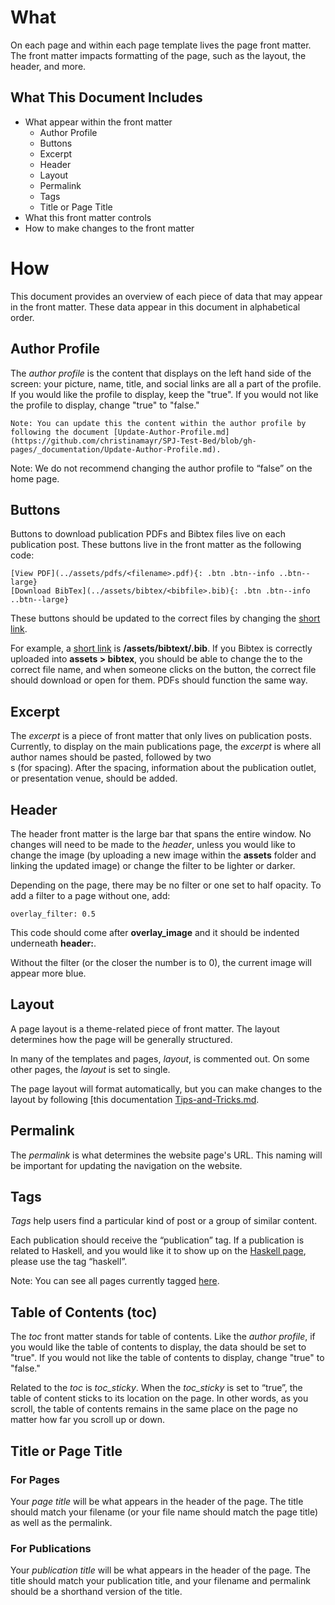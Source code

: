 # What

On each page and within each page template lives the page front matter. The front matter impacts formatting of the page, such as the layout, the header, and more. 

## What This Document Includes

- What appear within the front matter
	- Author Profile
	- Buttons
	- Excerpt
	- Header
	- Layout
	- Permalink
	- Tags
	- Title or Page Title
- What this front matter controls
- How to make changes to the front matter
 

# How 

This document provides an overview of each piece of data that may appear in the front matter. These data appear in this document in alphabetical order.


## Author Profile

The *author profile* is the content that displays on the left hand side of the screen: your picture, name, title, and social links are all a part of the profile. If you would like the profile to display, keep the "true". If you would not like the profile to display, change "true" to "false." 

    Note: You can update this the content within the author profile by following the document [Update-Author-Profile.md](https://github.com/christinamayr/SPJ-Test-Bed/blob/gh-pages/_documentation/Update-Author-Profile.md).

Note: We do not recommend changing the author profile to “false” on the home page. 

## Buttons

Buttons to download publication PDFs and Bibtex files live on each publication post. These buttons live in the front matter as the following code:

    [View PDF](../assets/pdfs/<filename>.pdf){: .btn .btn--info ..btn--large}
    [Download BibTex](../assets/bibtex/<bibfile>.bib){: .btn .btn--info ..btn--large}

These buttons should be updated to the correct files by changing the [short link](https://github.com/christinamayr/SPJ-Test-Bed/blob/gh-pages/_documentation/Tips-and-Tricks.md). 

For example, a [short link](https://github.com/christinamayr/SPJ-Test-Bed/blob/gh-pages/_documentation/Tips-and-Tricks.md) is **/assets/bibtext/<bibfile>.bib**. If you Bibtex is correctly uploaded into **assets > bibtex**, you should be able to change the <bibfile> to the correct file name, and when someone clicks on the button, the correct file should download or open for them. PDFs should function the same way. 


## Excerpt

The *excerpt* is a piece of front matter that only lives on publication posts. Currently, to display on the main publications page, the *excerpt* is where all author names should be pasted, followed by two <br>s (for spacing). After the spacing, information about the publication outlet, or presentation venue, should be added.


## Header

The header front matter is the large bar that spans the entire window. No changes will need to be made to the *header*, unless you would like to change the image (by uploading a new image within the **assets** folder and linking the updated image) or change the filter to be lighter or darker. 

Depending on the page, there may be no filter or one set to half opacity. To add a filter to a page without one, add: 

	overlay_filter: 0.5

This code should come after **overlay_image** and it should be indented underneath **header:**.

Without the filter (or the closer the number is to 0), the current image will appear more blue. 


## Layout

A page layout is a theme-related piece of front matter. The layout determines how the page will be generally structured. 

In many of the templates and pages, *layout*, is commented out. On some other pages, the *layout* is set to single. 

The page layout will format automatically, but you can make changes to the layout by following [this documentation [Tips-and-Tricks.md](https://github.com/christinamayr/SPJ-Test-Bed/blob/gh-pages/_documentation/Tips-and-Tricks.md).


## Permalink

The *permalink* is what determines the website page's URL. This naming will be important for updating the navigation on the website. 


## Tags

*Tags* help users find a particular kind of post or a group of similar content.

Each publication should receive the “publication” tag. If a publication is related to Haskell, and you would like it to show up on the [Haskell page](https://christinamayr.github.io/SPJ-Test-Bed/haskell/), please use the tag “haskell”. 

Note: You can see all pages currently tagged [here](https://christinamayr.github.io/SPJ-Test-Bed/tags/).


## Table of Contents (toc)

The *toc* front matter stands for table of contents. Like the *author profile*, if you would like the table of contents to display, the data should be set to "true". If you would not like the table of contents to display, change "true" to "false." 

Related to the  *toc* is  *toc_sticky*. When the  *toc_sticky* is set to “true”, the table of content sticks to its location on the page. In other words, as you scroll, the table of contents remains in the same place on the page no matter how far you scroll up or down. 


## Title or Page Title

### For Pages

Your *page title* will be what appears in the header of the page. The title should match your filename (or your file name should match the page title) as well as the permalink.


### For Publications 

Your *publication title* will be what appears in the header of the page. The title should match your publication title, and your filename and permalink should be a shorthand version of the title. 